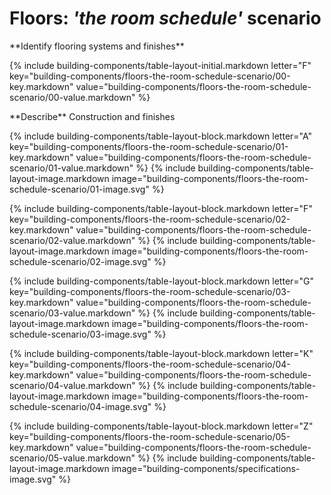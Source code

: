 <div data-role="collapsible" data-inset="false">
<h1 class="cart-collapsible-div">Floors: <i>'the room schedule'</i> scenario</h1>

<dl>

<div markdown="1" class="building-components-title">
<span class="caps">**Identify flooring systems and finishes**</span>
</div>

{% include building-components/table-layout-initial.markdown letter="F" key="building-components/floors-the-room-schedule-scenario/00-key.markdown" value="building-components/floors-the-room-schedule-scenario/00-value.markdown" %}

<div markdown="1" class="building-components-title">
<span class="caps">**Describe** Construction and finishes</span>
</div>

{% include building-components/table-layout-block.markdown letter="A" key="building-components/floors-the-room-schedule-scenario/01-key.markdown" value="building-components/floors-the-room-schedule-scenario/01-value.markdown" %}
{% include building-components/table-layout-image.markdown image="building-components/floors-the-room-schedule-scenario/01-image.svg" %}

{% include building-components/table-layout-block.markdown letter="F" key="building-components/floors-the-room-schedule-scenario/02-key.markdown" value="building-components/floors-the-room-schedule-scenario/02-value.markdown"  %}
{% include building-components/table-layout-image.markdown image="building-components/floors-the-room-schedule-scenario/02-image.svg" %}

{% include building-components/table-layout-block.markdown letter="G" key="building-components/floors-the-room-schedule-scenario/03-key.markdown" value="building-components/floors-the-room-schedule-scenario/03-value.markdown"  %}
{% include building-components/table-layout-image.markdown image="building-components/floors-the-room-schedule-scenario/03-image.svg" %}

{% include building-components/table-layout-block.markdown letter="K" key="building-components/floors-the-room-schedule-scenario/04-key.markdown" value="building-components/floors-the-room-schedule-scenario/04-value.markdown"  %}
{% include building-components/table-layout-image.markdown image="building-components/floors-the-room-schedule-scenario/04-image.svg" %}

{% include building-components/table-layout-block.markdown letter="Z" key="building-components/floors-the-room-schedule-scenario/05-key.markdown" value="building-components/floors-the-room-schedule-scenario/05-value.markdown"  %}
{% include building-components/table-layout-image.markdown image="building-components/specifications-image.svg" %}

</dl>
</div>